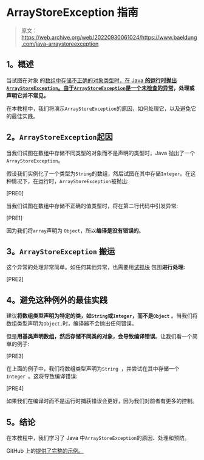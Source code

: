# ArrayStoreException 指南

> 原文：<https://web.archive.org/web/20220930061024/https://www.baeldung.com/java-arraystoreexception>

## **1。概述**

当试图在对象 的[数组中存储不正确的对象类型时，在 Java **的运行时抛出`ArrayStoreException`。由于`ArrayStoreException`是一个**](/web/20220523232733/https://www.baeldung.com/java-arrays-guide)**[未检查的异常](/web/20220523232733/https://www.baeldung.com/java-checked-unchecked-exceptions)，处理或声明它并不常见。**

在本教程中，我们将演示`ArrayStoreException`的原因，如何处理它，以及避免它的最佳实践。

## **2。`ArrayStoreException`起因**

当我们试图在数组中存储不同类型的对象而不是声明的类型时，Java 抛出了一个`ArrayStoreException`。

假设我们实例化了一个类型为`String`的数组，然后试图在其中存储`Integer`。在这种情况下，在运行时，`ArrayStoreException`被抛出:

[PRE0]

当我们试图在数组中存储不正确的值类型时，将在第二行代码中引发异常:

[PRE1]

因为我们将`array`声明为 `Object`，所以**编译是没有错误的**。

## **3。`ArrayStoreException`** 搬运

这个异常的处理非常简单。如任何其他异常，也需要用[试抓块](/web/20220523232733/https://www.baeldung.com/java-exceptions) 包围**进行处理:**

[PRE2]

## **4。避免这种例外的最佳实践**

建议**将数组类型声明为特定的类，如`String`或`Integer`，而不是`Object`** 。当我们将数组类型声明为`Object,`时，编译器不会抛出任何错误。

但是**用基类声明数组，然后存储不同类的对象，会导致编译错误**。让我们看一个简单的例子:

[PRE3]

在上面的例子中，我们将数组类型声明为`String `，并尝试在其中存储一个`Integer `。这将导致编译错误:

[PRE4]

如果我们在编译时而不是运行时捕获错误会更好，因为我们对前者有更多的控制。

## **5。结论**

在本教程中，我们学习了 Java 中`ArrayStoreException`的原因、处理和预防。

GitHub 上的[提供了完整的示例。](https://web.archive.org/web/20220523232733/https://github.com/eugenp/tutorials/tree/master/core-java-modules/core-java-arrays-guides)
